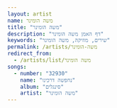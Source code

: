 ```yaml
---
layout: artist
name: משה הומינר
title: "משה הומינר"
description: "דף האמן משה הומינר"
keywords: "שירים, מוזיקה, משה הומינר"
permalink: /artists/משה-הומינר
redirect_from:
  - /artists/list/משה הומינר
songs:
  - number: "32930"
    name: "נחפשה דרכינו"
    album: "סינגלים"
    artist: "משה הומינר"
---
```


